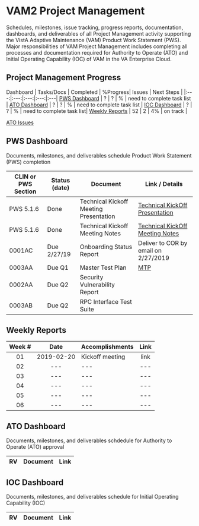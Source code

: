 # VAM2 Project Management
Schedules, milestones, issue tracking, progress reports, documentation, dashboards, and deliverables of all Project Management activity supporting the VistA Adaptive Maintenance (VAM) Product Work Statement (PWS).  Major responsibilities of VAM Project Management includes completing all processes and documentation required for Authority to Operate (ATO) and Initial Operating Capability (IOC) of VAM in the VA Enterprise Cloud.

## Project Management Progress
Dashboard | Tasks/Docs | Completed | %Progress| Issues | Next Steps |
|:---:|:---:|:---:|:---:|:---|
[PWS Dashboard](#ato-dashboard)    | ? | ? | % | need to complete task list |
[ATO Dashboard](#ioc-dashboard)    | ? | ? | % | need to complete task list |
[IOC Dashboard](#pws-dashboard)    | ? | ? | % | need to complete task list|
[Weekly Reports](#weekly-reports)  | 52 | 2 | 4% | on track |


[ATO Issues](/issues?q=is%3Aopen+is%3Aissue+label%3AATO)


## PWS Dashboard
Documents, milestones, and deliverables schedule Product Work Statement (PWS) completion

|CLIN or PWS Section | Status (date) | Document  | Link / Details |
|---|---|---|---|
|PWS 5.1.6 | Done | Technical Kickoff Meeting Presentation | [Technical KickOff Presentation](/Documents/Technical_Kickoff_Meeting/VAM2_Technical_KickOff_Meeting_20190206.pdf) |
|PWS 5.1.6 | Done | Technical Kickoff Meeting Notes |  [Technical KickOff Meeting Notes](/Documents/Technical_Kickoff_Meeting/VAM2_Technical_Kickoff_Meeting_Notes_20190206.md) |
|0001AC | Due 2/27/19 |  Onboarding Status Report | Deliver to COR by email on 2/27/2019 |
|0003AA | Due Q1 | Master Test Plan|  [MTP](/Documents/Master_Test_Plan.md) |
|0002AA	| Due Q2 | Security Vulnerability Report |    |
|0003AB	| Due Q2 | RPC Interface Test Suite |    |



## Weekly Reports
Week #  | Date | Accomplishments | Link
|:---:|:---:|:---|:---:|
| 01 |2019-02-20| Kickoff meeting| link|
| 02 |---|---|---|
| 03 |---|---|---|
| 04 |---|---|---|
| 05 |---|---|---|
| 06 |---|---|---|


## ATO Dashboard
Documents, milestones, and deliverables schdedule for Authority to Operate (ATO) approval

|RV | Document |  Link |
|---|---|---|


## IOC Dashboard
Documents, milestones, and deliverables schedule for Initial Operating Capability (IOC)

|RV | Document |  Link |
|---|---|---|

















